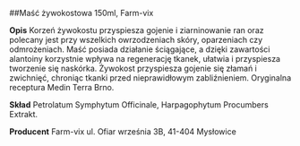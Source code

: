 ##Maść żywokostowa 150ml, Farm-vix

**Opis** Korzeń żywokostu przyspiesza gojenie i ziarninowanie ran oraz polecany jest przy wszelkich owrzodzeniach skóry, oparzeniach czy odmrożeniach. Maść posiada działanie ściągające, a dzięki zawartości alantoiny korzystnie wpływa na regenerację tkanek, ułatwia i przyspiesza tworzenie się naskórka. Żywokost przyspiesza gojenie się złamań i zwichnięć, chroniąc tkanki przed nieprawidłowym zabliźnieniem. Oryginalna receptura Medin Terra Brno.

**Skład** Petrolatum Symphytum Officinale, Harpagophytum Procumbers Extrakt.

**Producent** Farm-vix
ul. Ofiar września 3B, 41-404 Mysłowice